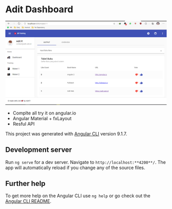 # Adit Dashboard


![sreenshoot](https://raw.githubusercontent.com/abehbatre/angular-training/master/ss.png)


- Complte all try it on angular.io
- Angular Material + fxLayout 
- Resful API 

This project was generated with [Angular CLI](https://github.com/angular/angular-cli) version 9.1.7.

## Development server

Run `ng serve` for a dev server. Navigate to `http://localhost:**4200**/`. The app will automatically reload if you change any of the source files.

## Further help

To get more help on the Angular CLI use `ng help` or go check out the [Angular CLI README](https://github.com/angular/angular-cli/blob/master/README.md).
